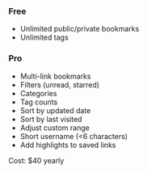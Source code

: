 ### Free

- Unlimited public/private bookmarks
- Unlimited tags

### Pro

- Multi-link bookmarks
- Filters (unread, starred)
- Categories
- Tag counts
- Sort by updated date
- Sort by last visited
- Adjust custom range
- Short username (<6 characters)
- Add highlights to saved links

Cost: $40 yearly
